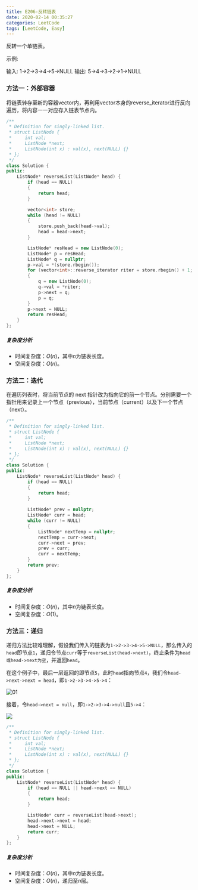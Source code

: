 ```yaml
---
title: E206-反转链表
date: 2020-02-14 00:35:27
categories: LeetCode
tags: [LeetCode, Easy]
---
```


反转一个单链表。

示例:

输入: 1->2->3->4->5->NULL
输出: 5->4->3->2->1->NULL

<!-- more -->

### 方法一：外部容器

将链表转存至新的容器vector内，再利用vector本身的reverse_iterator进行反向遍历，将内容一一对应存入链表节点内。

```c++
/**
 * Definition for singly-linked list.
 * struct ListNode {
 *     int val;
 *     ListNode *next;
 *     ListNode(int x) : val(x), next(NULL) {}
 * };
 */
class Solution {
public:
    ListNode* reverseList(ListNode* head) {
        if (head == NULL)
        {
            return head;
        }

        vector<int> store;
        while (head != NULL)
        {
            store.push_back(head->val);
            head = head->next;
        }

        ListNode* resHead = new ListNode(0);
        ListNode* p = resHead;
        ListNode* q = nullptr;
        p->val = *(store.rbegin());
        for (vector<int>::reverse_iterator riter = store.rbegin() + 1; riter != store.rend(); riter++)
        {
            q = new ListNode(0);
            q->val = *riter;
            p->next = q;
            p = q;
        }
        p->next = NULL;
        return resHead;
    }
};
```

##### 复杂度分析

- 时间复杂度：*O*(*n*)，其中*n*为链表长度。
- 空间复杂度：*O*(*n*)。



### 方法二：迭代

在遍历列表时，将当前节点的 next 指针改为指向它的前一个节点。分别需要一个指针用来记录上一个节点（previous），当前节点（current）以及下一个节点（next）。

```c++
/**
 * Definition for singly-linked list.
 * struct ListNode {
 *     int val;
 *     ListNode *next;
 *     ListNode(int x) : val(x), next(NULL) {}
 * };
 */
class Solution {
public:
    ListNode* reverseList(ListNode* head) {
        if (head == NULL)
        {
            return head;
        }
        
        ListNode* prev = nullptr;
        ListNode* curr = head;
        while (curr != NULL)
        {
            ListNode* nextTemp = nullptr;
            nextTemp = curr->next;
            curr->next = prev;
            prev = curr;
            curr = nextTemp;
        }
        return prev;
    }
};
```

##### 复杂度分析

- 时间复杂度：*O*(*n*)，其中*n*为链表长度。
- 空间复杂度：*O*(1)。



### 方法三：递归

递归方法比较难理解，假设我们传入的链表为``1->2->3->4->5->NULL``，那么传入的``head``即节点``1``，递归令节点``curr``等于``reverseList(head->next)``，终止条件为``head或head->next为空``，并返回``head``。

在这个例子中，最后一层返回的即节点``5``，此时``head``指向节点``4``，我们令``head->next->next = head``，即``1->2->3->4->5->4``：

![01](https://hexo-jiangluyu.oss-cn-shanghai.aliyuncs.com/01.png)

接着，令``head->next = null``，即``1->2->3->4->null``且``5->4``： 

![](https://hexo-jiangluyu.oss-cn-shanghai.aliyuncs.com/02.png)

```c++
/**
 * Definition for singly-linked list.
 * struct ListNode {
 *     int val;
 *     ListNode *next;
 *     ListNode(int x) : val(x), next(NULL) {}
 * };
 */
class Solution {
public:
    ListNode* reverseList(ListNode* head) {
        if (head == NULL || head->next == NULL)
        {
            return head;
        }

        ListNode* curr = reverseList(head->next);
        head->next->next = head;
        head->next = NULL;
        return curr;
    }
};
```

##### 复杂度分析

- 时间复杂度：*O*(*n*)，其中*n*为链表长度。
- 空间复杂度：*O*(*n*)，递归至*n*层。